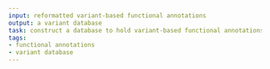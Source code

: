 ```yaml
---
input: reformatted variant-based functional annotations
output: a variant database
task: construct a database to hold variant-based functional annotations to enable efficient queries
tags:
- functional annotations
- variant database
---
```

